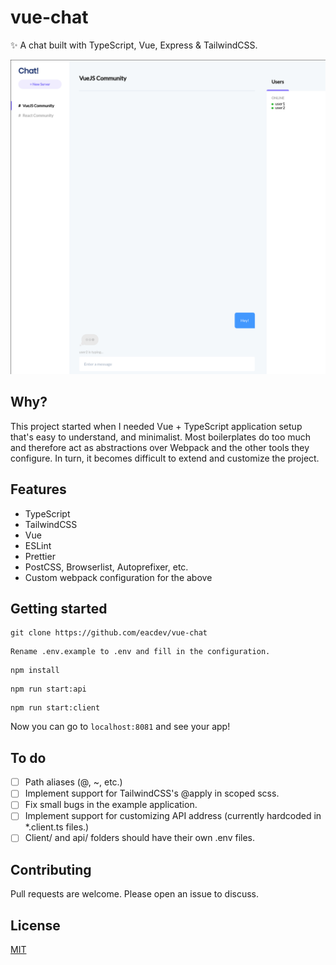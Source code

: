 # vue-chat
✨ A chat built with TypeScript, Vue, Express & TailwindCSS.

![Preview](preview.png)

## Why?

This project started when I needed Vue + TypeScript application setup that's easy to understand, and minimalist. Most boilerplates
do too much and therefore act as abstractions over Webpack and the other tools they configure. In turn, it becomes difficult to
extend and customize the project.

## Features

* TypeScript
* TailwindCSS
* Vue
* ESLint
* Prettier
* PostCSS, Browserlist, Autoprefixer, etc.
* Custom webpack configuration for the above

## Getting started

```
git clone https://github.com/eacdev/vue-chat
```

```
Rename .env.example to .env and fill in the configuration.
```

```
npm install
```

```
npm run start:api
```

```
npm run start:client
```

Now you can go to `localhost:8081` and see your app!

## To do
- [ ] Path aliases (@, ~, etc.)
- [ ] Implement support for TailwindCSS's @apply in scoped scss.
- [ ] Fix small bugs in the example application.
- [ ] Implement support for customizing API address (currently hardcoded in *.client.ts files.)
- [ ] Client/ and api/ folders should have their own .env files.

## Contributing
Pull requests are welcome. Please open an issue to discuss.

## License
[MIT](https://choosealicense.com/licenses/mit/)
